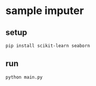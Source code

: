 # sample imputer

## setup

```shell
pip install scikit-learn seaborn
```

## run

```shell
python main.py
```
